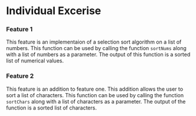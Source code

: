 # Individual Excerise

### Feature 1

This feature is an implementaion of a selection sort algorithm on a list of numbers. This function can be used by calling the function `sortNums` along with a list of numbers as a parameter. The output of this function is a sorted list of numerical values.

### Feature 2

This feature is an addition to feature one. This addition allows the user to sort a list of characters. This function can be used by calling the function `sortChars` along with a list of characters as a parameter. The output of the function is a sorted list of characters.
